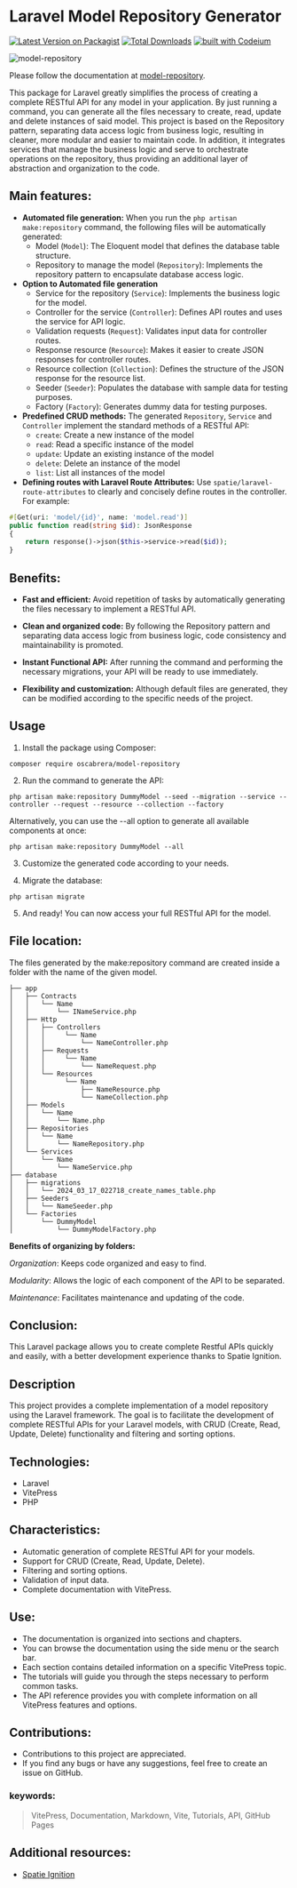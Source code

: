 # Laravel Model Repository Generator

[![Latest Version on Packagist](https://img.shields.io/packagist/v/oscabrera/model-repository.svg?style=flat-square)](https://packagist.org/packages/oscabrera/model-repository)
[![Total Downloads](https://img.shields.io/packagist/dt/oscabrera/model-repository.svg?style=flat-square)](https://packagist.org/packages/oscabrera/model-repository)
[![built with Codeium](https://codeium.com/badges/main)](https://codeium.com)

![model-repository](https://socialify.git.ci/Oscabrera/model-repository/image?language=1&name=1&owner=1&pattern=Floating%20Cogs&theme=Auto)

Please follow the documentation at [model-repository](https://oscabrera.github.io/model-repository/).

This package for Laravel greatly simplifies the process of creating a complete RESTful API for any model in your
application. By just running a command, you can generate all the files necessary to create, read, update and delete
instances of said model. This project is based on the Repository pattern, separating data access logic from business
logic, resulting in cleaner, more modular and easier to maintain code. In addition, it integrates services that manage
the business logic and serve to orchestrate operations on the repository, thus providing an additional layer of
abstraction and organization to the code.

## Main features:

- **Automated file generation:** When you run the `php artisan make:repository` command, the following files will be
  automatically generated:
    - Model (`Model`): The Eloquent model that defines the database table structure.
    - Repository to manage the model (`Repository`): Implements the repository pattern to encapsulate database access
      logic.
- **Option to Automated file generation**
    - Service for the repository (`Service`): Implements the business logic for the model.
    - Controller for the service (`Controller`): Defines API routes and uses the service for API logic.
    - Validation requests (`Request`): Validates input data for controller routes.
    - Response resource (`Resource`): Makes it easier to create JSON responses for controller routes.
    - Resource collection (`Collection`): Defines the structure of the JSON response for the resource list.
    - Seeder (`Seeder`): Populates the database with sample data for testing purposes.
    - Factory (`Factory`): Generates dummy data for testing purposes.
- **Predefined CRUD methods:** The generated `Repository`, `Service` and `Controller` implement the standard methods of
  a RESTful API:
    - `create`: Create a new instance of the model
    - `read`: Read a specific instance of the model
    - `update`: Update an existing instance of the model
    - `delete`: Delete an instance of the model
    - `list`: List all instances of the model
- **Defining routes with Laravel Route Attributes:** Use `spatie/laravel-route-attributes` to clearly and concisely
  define routes in the controller. For example:

```php
#[Get(uri: 'model/{id}', name: 'model.read')]
public function read(string $id): JsonResponse
{
    return response()->json($this->service->read($id));
}
```

## Benefits:

- **Fast and efficient:** Avoid repetition of tasks by automatically generating the files necessary to implement a
  RESTful API.

- **Clean and organized code:** By following the Repository pattern and separating data access logic from business
  logic, code consistency and maintainability is promoted.

- **Instant Functional API:** After running the command and performing the necessary migrations, your API will be ready
  to use immediately.

- **Flexibility and customization:** Although default files are generated, they can be modified according to the
  specific needs of the project.

## Usage

1. Install the package using Composer:

```shell
composer require oscabrera/model-repository
```

2. Run the command to generate the API:

```shell
php artisan make:repository DummyModel --seed --migration --service --controller --request --resource --collection --factory 
```

Alternatively, you can use the --all option to generate all available components at once:

```shell
php artisan make:repository DummyModel --all
```

3. Customize the generated code according to your needs.

4. Migrate the database:

```shell
php artisan migrate
```

5. And ready! You can now access your full RESTful API for the model.

## File location:

The files generated by the make:repository command are created inside a folder with the name of the given model.

```
├── app
│   ├── Contracts
│   │   └── Name
│   │       └── INameService.php
│   ├── Http
│   │   ├── Controllers
│   │   │     └── Name
│   │   │         └── NameController.php
│   │   ├── Requests
│   │   │     └── Name
│   │   │         └── NameRequest.php
│   │   └── Resources
│   │         └── Name
│   │             ├── NameResource.php
│   │             └── NameCollection.php
│   ├── Models
│   │   └── Name
│   │       └── Name.php
│   ├── Repositories
│   │   └── Name
│   │       └── NameRepository.php
│   └── Services
│       └── Name
│           └── NameService.php
├── database
│   ├── migrations
│   │   └── 2024_03_17_022718_create_names_table.php
│   ├── Seeders
│   │   └── NameSeeder.php
│   └── Factories
│       └── DummyModel
│           └── DummyModelFactory.php
```

**Benefits of organizing by folders:**

*Organization*: Keeps code organized and easy to find.

*Modularity*: Allows the logic of each component of the API to be separated.

*Maintenance*: Facilitates maintenance and updating of the code.

## **Conclusion:**

This Laravel package allows you to create complete Restful APIs quickly and easily, with a better development experience
thanks to Spatie Ignition.

## Description
This project provides a complete implementation of a model repository using the Laravel framework. The goal is to facilitate the development of complete RESTful APIs for your Laravel models, with CRUD (Create, Read, Update, Delete) functionality and filtering and sorting options.

## Technologies:

- Laravel
- VitePress
- PHP

## Characteristics:

- Automatic generation of complete RESTful API for your models.
- Support for CRUD (Create, Read, Update, Delete).
- Filtering and sorting options.
- Validation of input data.
- Complete documentation with VitePress.

## Use:

- The documentation is organized into sections and chapters.
- You can browse the documentation using the side menu or the search bar.
- Each section contains detailed information on a specific VitePress topic.
- The tutorials will guide you through the steps necessary to perform common tasks.
- The API reference provides you with complete information on all VitePress features and options.

## Contributions:

- Contributions to this project are appreciated.
- If you find any bugs or have any suggestions, feel free to create an issue on GitHub.

### keywords:

> VitePress, Documentation, Markdown, Vite, Tutorials, API, GitHub Pages
 
## **Additional resources:**

- [Spatie Ignition](https://github.com/spatie/ignition)
